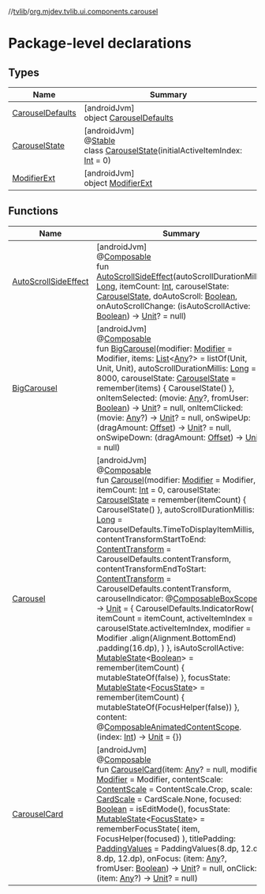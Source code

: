 //[tvlib](../../index.md)/[org.mjdev.tvlib.ui.components.carousel](index.md)

# Package-level declarations

## Types

| Name | Summary |
|---|---|
| [CarouselDefaults](-carousel-defaults/index.md) | [androidJvm]<br>object [CarouselDefaults](-carousel-defaults/index.md) |
| [CarouselState](-carousel-state/index.md) | [androidJvm]<br>@[Stable](https://developer.android.com/reference/kotlin/androidx/compose/runtime/Stable.html)<br>class [CarouselState](-carousel-state/index.md)(initialActiveItemIndex: [Int](https://kotlinlang.org/api/latest/jvm/stdlib/kotlin/-int/index.html) = 0) |
| [ModifierExt](-modifier-ext/index.md) | [androidJvm]<br>object [ModifierExt](-modifier-ext/index.md) |

## Functions

| Name | Summary |
|---|---|
| [AutoScrollSideEffect](-auto-scroll-side-effect.md) | [androidJvm]<br>@[Composable](https://developer.android.com/reference/kotlin/androidx/compose/runtime/Composable.html)<br>fun [AutoScrollSideEffect](-auto-scroll-side-effect.md)(autoScrollDurationMillis: [Long](https://kotlinlang.org/api/latest/jvm/stdlib/kotlin/-long/index.html), itemCount: [Int](https://kotlinlang.org/api/latest/jvm/stdlib/kotlin/-int/index.html), carouselState: [CarouselState](-carousel-state/index.md), doAutoScroll: [Boolean](https://kotlinlang.org/api/latest/jvm/stdlib/kotlin/-boolean/index.html), onAutoScrollChange: (isAutoScrollActive: [Boolean](https://kotlinlang.org/api/latest/jvm/stdlib/kotlin/-boolean/index.html)) -&gt; [Unit](https://kotlinlang.org/api/latest/jvm/stdlib/kotlin/-unit/index.html)? = null) |
| [BigCarousel](-big-carousel.md) | [androidJvm]<br>@[Composable](https://developer.android.com/reference/kotlin/androidx/compose/runtime/Composable.html)<br>fun [BigCarousel](-big-carousel.md)(modifier: [Modifier](https://developer.android.com/reference/kotlin/androidx/compose/ui/Modifier.html) = Modifier, items: [List](https://kotlinlang.org/api/latest/jvm/stdlib/kotlin.collections/-list/index.html)&lt;[Any](https://kotlinlang.org/api/latest/jvm/stdlib/kotlin/-any/index.html)?&gt; = listOf(Unit, Unit, Unit), autoScrollDurationMillis: [Long](https://kotlinlang.org/api/latest/jvm/stdlib/kotlin/-long/index.html) = 8000, carouselState: [CarouselState](-carousel-state/index.md) = remember(items) { CarouselState() }, onItemSelected: (movie: [Any](https://kotlinlang.org/api/latest/jvm/stdlib/kotlin/-any/index.html)?, fromUser: [Boolean](https://kotlinlang.org/api/latest/jvm/stdlib/kotlin/-boolean/index.html)) -&gt; [Unit](https://kotlinlang.org/api/latest/jvm/stdlib/kotlin/-unit/index.html)? = null, onItemClicked: (movie: [Any](https://kotlinlang.org/api/latest/jvm/stdlib/kotlin/-any/index.html)?) -&gt; [Unit](https://kotlinlang.org/api/latest/jvm/stdlib/kotlin/-unit/index.html)? = null, onSwipeUp: (dragAmount: [Offset](https://developer.android.com/reference/kotlin/androidx/compose/ui/geometry/Offset.html)) -&gt; [Unit](https://kotlinlang.org/api/latest/jvm/stdlib/kotlin/-unit/index.html)? = null, onSwipeDown: (dragAmount: [Offset](https://developer.android.com/reference/kotlin/androidx/compose/ui/geometry/Offset.html)) -&gt; [Unit](https://kotlinlang.org/api/latest/jvm/stdlib/kotlin/-unit/index.html)? = null) |
| [Carousel](-carousel.md) | [androidJvm]<br>@[Composable](https://developer.android.com/reference/kotlin/androidx/compose/runtime/Composable.html)<br>fun [Carousel](-carousel.md)(modifier: [Modifier](https://developer.android.com/reference/kotlin/androidx/compose/ui/Modifier.html) = Modifier, itemCount: [Int](https://kotlinlang.org/api/latest/jvm/stdlib/kotlin/-int/index.html) = 0, carouselState: [CarouselState](-carousel-state/index.md) = remember(itemCount) { CarouselState() }, autoScrollDurationMillis: [Long](https://kotlinlang.org/api/latest/jvm/stdlib/kotlin/-long/index.html) = CarouselDefaults.TimeToDisplayItemMillis, contentTransformStartToEnd: [ContentTransform](https://developer.android.com/reference/kotlin/androidx/compose/animation/ContentTransform.html) = CarouselDefaults.contentTransform, contentTransformEndToStart: [ContentTransform](https://developer.android.com/reference/kotlin/androidx/compose/animation/ContentTransform.html) = CarouselDefaults.contentTransform, carouselIndicator: @[Composable](https://developer.android.com/reference/kotlin/androidx/compose/runtime/Composable.html)[BoxScope](https://developer.android.com/reference/kotlin/androidx/compose/foundation/layout/BoxScope.html).() -&gt; [Unit](https://kotlinlang.org/api/latest/jvm/stdlib/kotlin/-unit/index.html) = {         CarouselDefaults.IndicatorRow(             itemCount = itemCount,             activeItemIndex = carouselState.activeItemIndex,             modifier = Modifier                 .align(Alignment.BottomEnd)                 .padding(16.dp),         )     }, isAutoScrollActive: [MutableState](https://developer.android.com/reference/kotlin/androidx/compose/runtime/MutableState.html)&lt;[Boolean](https://kotlinlang.org/api/latest/jvm/stdlib/kotlin/-boolean/index.html)&gt; = remember(itemCount) { mutableStateOf(false) }, focusState: [MutableState](https://developer.android.com/reference/kotlin/androidx/compose/runtime/MutableState.html)&lt;[FocusState](https://developer.android.com/reference/kotlin/androidx/compose/ui/focus/FocusState.html)&gt; = remember(itemCount) { mutableStateOf(FocusHelper(false)) }, content: @[Composable](https://developer.android.com/reference/kotlin/androidx/compose/runtime/Composable.html)[AnimatedContentScope](https://developer.android.com/reference/kotlin/androidx/compose/animation/AnimatedContentScope.html).(index: [Int](https://kotlinlang.org/api/latest/jvm/stdlib/kotlin/-int/index.html)) -&gt; [Unit](https://kotlinlang.org/api/latest/jvm/stdlib/kotlin/-unit/index.html) = {}) |
| [CarouselCard](-carousel-card.md) | [androidJvm]<br>@[Composable](https://developer.android.com/reference/kotlin/androidx/compose/runtime/Composable.html)<br>fun [CarouselCard](-carousel-card.md)(item: [Any](https://kotlinlang.org/api/latest/jvm/stdlib/kotlin/-any/index.html)? = null, modifier: [Modifier](https://developer.android.com/reference/kotlin/androidx/compose/ui/Modifier.html) = Modifier, contentScale: [ContentScale](https://developer.android.com/reference/kotlin/androidx/compose/ui/layout/ContentScale.html) = ContentScale.Crop, scale: [CardScale](https://developer.android.com/reference/kotlin/androidx/tv/material3/CardScale.html) = CardScale.None, focused: [Boolean](https://kotlinlang.org/api/latest/jvm/stdlib/kotlin/-boolean/index.html) = isEditMode(), focusState: [MutableState](https://developer.android.com/reference/kotlin/androidx/compose/runtime/MutableState.html)&lt;[FocusState](https://developer.android.com/reference/kotlin/androidx/compose/ui/focus/FocusState.html)&gt; = rememberFocusState(         item,         FocusHelper(focused)     ), titlePadding: [PaddingValues](https://developer.android.com/reference/kotlin/androidx/compose/foundation/layout/PaddingValues.html) = PaddingValues(8.dp, 12.dp, 8.dp, 12.dp), onFocus: (item: [Any](https://kotlinlang.org/api/latest/jvm/stdlib/kotlin/-any/index.html)?, fromUser: [Boolean](https://kotlinlang.org/api/latest/jvm/stdlib/kotlin/-boolean/index.html)) -&gt; [Unit](https://kotlinlang.org/api/latest/jvm/stdlib/kotlin/-unit/index.html)? = null, onClick: (item: [Any](https://kotlinlang.org/api/latest/jvm/stdlib/kotlin/-any/index.html)?) -&gt; [Unit](https://kotlinlang.org/api/latest/jvm/stdlib/kotlin/-unit/index.html)? = null) |
